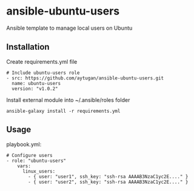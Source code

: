 # ansible-ubuntu-users
Ansible template to manage local users on Ubuntu

## Installation

Create requirements.yml file

```
# Include ubuntu-users role
- src: https://github.com/aytugan/ansible-ubuntu-users.git
  name: ubuntu-users
  version: "v1.0.2"
```

Install external module into ~/.ansible/roles folder

```
ansible-galaxy install -r requirements.yml
```

## Usage

playbook.yml:

```
# Configure users
- role: "ubuntu-users"
    vars:
      linux_users:
        - { user: "user1", ssh_key: "ssh-rsa AAAAB3NzaC1yc2E...." }
        - { user: "user2", ssh_key: "ssh-rsa AAAAB3NzaC1yc2E...." }
```        
